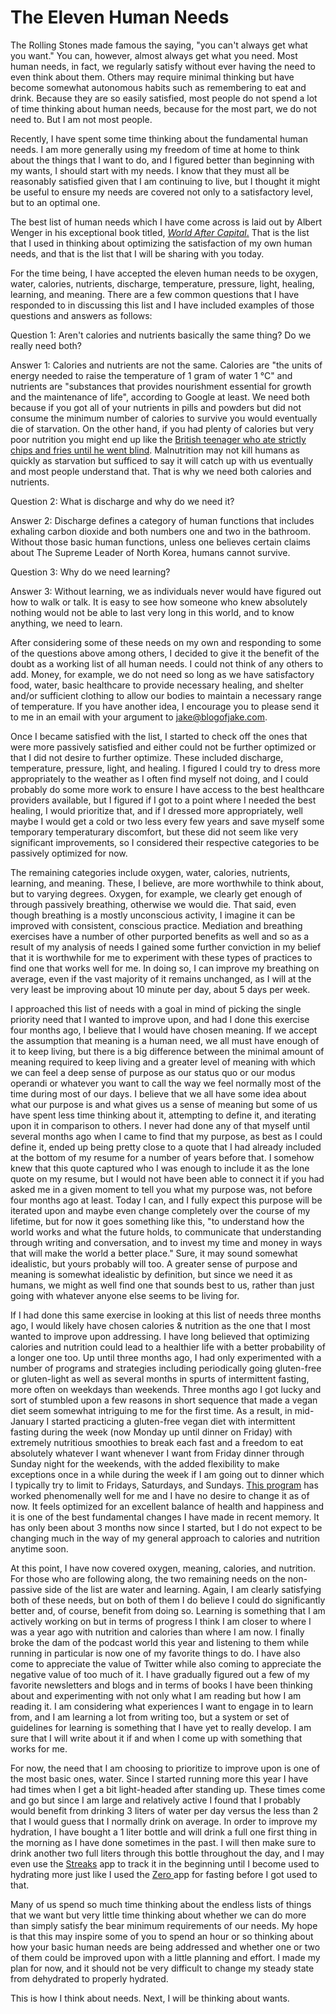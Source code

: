 # The Eleven Human Needs

The Rolling Stones made famous the saying, "you can't always get what you want." You can, however, almost always get what you need. Most human needs, in fact, we regularly satisfy without ever having the need to even think about them. Others may require minimal thinking but have become somewhat autonomous habits such as remembering to eat and drink. Because they are so easily satisfied, most people do not spend a lot of time thinking about human needs, because for the most part, we do not need to. But I am not most people.

Recently, I have spent some time thinking about the fundamental human needs. I am more generally using my freedom of time at home to think about the things that I want to do, and I figured better than beginning with my wants, I should start with my needs. I know that they must all be reasonably satisfied given that I am continuing to live, but I thought it might be useful to ensure my needs are covered not only to a satisfactory level, but to an optimal one.

The best list of human needs which I have come across is laid out by Albert Wenger in his exceptional book titled, _[World After Capital](http://worldaftercapital.org/)_[.](http://worldaftercapital.org/) That is the list that I used in thinking about optimizing the satisfaction of my own human needs, and that is the list that I will be sharing with you today.

For the time being, I have accepted the eleven human needs to be oxygen, water, calories, nutrients, discharge, temperature, pressure, light, healing, learning, and meaning. There are a few common questions that I have responded to in discussing this list and I have included examples of those questions and answers as follows:

Question 1: Aren't calories and nutrients basically the same thing? Do we really need both?

Answer 1: Calories and nutrients are not the same. Calories are "the units of energy needed to raise the temperature of 1 gram of water 1 °C" and nutrients are "substances that provides nourishment essential for growth and the maintenance of life", according to Google at least. We need both because if you got all of your nutrients in pills and powders but did not consume the minimum number of calories to survive you would eventually die of starvation. On the other hand, if you had plenty of calories but very poor nutrition you might end up like the [British teenager who ate strictly chips and fries until he went blind](https://www.cbsnews.com/news/british-teenager-went-blind-from-eating-only-fries-and-chips-doctors-say-warning-over-junk-food-caused-malnutrition/). Malnutrition may not kill humans as quickly as starvation but sufficed to say it will catch up with us eventually and most people understand that. That is why we need both calories and nutrients.

Question 2: What is discharge and why do we need it?

Answer 2: Discharge defines a category of human functions that includes exhaling carbon dioxide and both numbers one and two in the bathroom. Without those basic human functions, unless one believes certain claims about The Supreme Leader of North Korea, humans cannot survive.

Question 3: Why do we need learning?

Answer 3: Without learning, we as individuals never would have figured out how to walk or talk. It is easy to see how someone who knew absolutely nothing would not be able to last very long in this world, and to know anything, we need to learn.

After considering some of these needs on my own and responding to some of the questions above among others, I decided to give it the benefit of the doubt as a working list of all human needs. I could not think of any others to add. Money, for example, we do not need so long as we have satisfactory food, water, basic healthcare to provide necessary healing, and shelter and/or sufficient clothing to allow our bodies to maintain a necessary range of temperature. If you have another idea, I encourage you to please send it to me in an email with your argument to jake@blogofjake.com.

Once I became satisfied with the list, I started to check off the ones that were more passively satisfied and either could not be further optimized or that I did not desire to further optimize. These included discharge, temperature, pressure, light, and healing. I figured I could try to dress more appropriately to the weather as I often find myself not doing, and I could probably do some more work to ensure I have access to the best healthcare providers available, but I figured if I got to a point where I needed the best healing, I would prioritize that, and if I dressed more appropriately, well maybe I would get a cold or two less every few years and save myself some temporary temperaturary discomfort, but these did not seem like very significant improvements, so I considered their respective categories to be passively optimized for now.

The remaining categories include oxygen, water, calories, nutrients, learning, and meaning. These, I believe, are more worthwhile to think about, but to varying degrees. Oxygen, for example, we clearly get enough of through passively breathing, otherwise we would die. That said, even though breathing is a mostly unconscious activity, I imagine it can be improved with consistent, conscious practice. Mediation and breathing exercises have a number of other purported benefits as well and so as a result of my analysis of needs I gained some further conviction in my belief that it is worthwhile for me to experiment with these types of practices to find one that works well for me. In doing so, I can improve my breathing on average, even if the vast majority of it remains unchanged, as I will at the very least be improving about 10 minute per day, about 5 days per week.

I approached this list of needs with a goal in mind of picking the single priority need that I wanted to improve upon, and had I done this exercise four months ago, I believe that I would have chosen meaning. If we accept the assumption that meaning is a human need, we all must have enough of it to keep living, but there is a big difference between the minimal amount of meaning required to keep living and a greater level of meaning with which we can feel a deep sense of purpose as our status quo or our modus operandi or whatever you want to call the way we feel normally most of the time during most of our days. I believe that we all have some idea about what our purpose is and what gives us a sense of meaning but some of us have spent less time thinking about it, attempting to define it, and iterating upon it in comparison to others. I never had done any of that myself until several months ago when I came to find that my purpose, as best as I could define it, ended up being pretty close to a quote that I had already included at the bottom of my resume for a number of years before that. I somehow knew that this quote captured who I was enough to include it as the lone quote on my resume, but I would not have been able to connect it if you had asked me in a given moment to tell you what my purpose was, not before four months ago at least. Today I can, and I fully expect this purpose will be iterated upon and maybe even change completely over the course of my lifetime, but for now it goes something like this, "to understand how the world works and what the future holds, to communicate that understanding through writing and conversation, and to invest my time and money in ways that will make the world a better place." Sure, it may sound somewhat idealistic, but yours probably will too. A greater sense of purpose and meaning is somewhat idealistic by definition, but since we need it as humans, we might as well find one that sounds best to us, rather than just going with whatever anyone else seems to be living for.

If I had done this same exercise in looking at this list of needs three months ago, I would likely have chosen calories & nutrition as the one that I most wanted to improve upon addressing. I have long believed that optimizing calories and nutrition could lead to a healthier life with a better probability of a longer one too. Up until three months ago, I had only experimented with a number of programs and strategies including periodically going gluten-free or gluten-light as well as several months in spurts of intermittent fasting, more often on weekdays than weekends. Three months ago I got lucky and sort of stumbled upon a few reasons in short sequence that made a vegan diet seem somewhat intriguing to me for the first time. As a result, in mid-January I started practicing a gluten-free vegan diet with intermittent fasting during the week (now Monday up until dinner on Friday) with extremely nutritious smoothies to break each fast and a freedom to eat absolutely whatever I want whenever I want from Friday dinner through Sunday night for the weekends, with the added flexibility to make exceptions once in a while during the week if I am going out to dinner which I typically try to limit to Fridays, Saturdays, and Sundays. [This program](https://blogofjake.com/2020/01/21/the-gluten-free-vegan-diet-intermittent-fasting-and-green-smoothies/) has worked phenomenally well for me and I have no desire to change it as of now. It feels optimized for an excellent balance of health and happiness and it is one of the best fundamental changes I have made in recent memory. It has only been about 3 months now since I started, but I do not expect to be changing much in the way of my general approach to calories and nutrition anytime soon.

At this point, I have now covered oxygen, meaning, calories, and nutrition. For those who are following along, the two remaining needs on the non-passive side of the list are water and learning. Again, I am clearly satisfying both of these needs, but on both of them I do believe I could do significantly better and, of course, benefit from doing so. Learning is something that I am actively working on but in terms of progress I think I am closer to where I was a year ago with nutrition and calories than where I am now. I finally broke the dam of the podcast world this year and listening to them while running in particular is now one of my favorite things to do. I have also come to appreciate the value of Twitter while also coming to appreciate the negative value of too much of it. I have gradually figured out a few of my favorite newsletters and blogs and in terms of books I have been thinking about and experimenting with not only what I am reading but how I am reading it. I am considering what experiences I want to engage in to learn from, and I am learning a lot from writing too, but a system or set of guidelines for learning is something that I have yet to really develop. I am sure that I will write about it if and when I come up with something that works for me.

For now, the need that I am choosing to prioritize to improve upon is one of the most basic ones, water. Since I started running more this year I have had times when I get a bit light-headed after standing up. These times come and go but since I am large and relatively active I found that I probably would benefit from drinking 3 liters of water per day versus the less than 2 that I would guess that I normally drink on average. In order to improve my hydration, I have bought a 1 liter bottle and will drink a full one first thing in the morning as I have done sometimes in the past. I will then make sure to drink another two full liters through this bottle throughout the day, and I may even use the [Streaks](https://streaksapp.com/) app to track it in the beginning until I become used to hydrating more just like I used the [Zero ](https://apps.apple.com/us/app/zero-fasting-tracker/id1168348542)app for fasting before I got used to that.

Many of us spend so much time thinking about the endless lists of things that we want but very little time thinking about whether we can do more than simply satisfy the bear minimum requirements of our needs. My hope is that this may inspire some of you to spend an hour or so thinking about how your basic human needs are being addressed and whether one or two of them could be improved upon with a little planning and effort. I made my plan for now, and it should not be very difficult to change my steady state from dehydrated to properly hydrated.

This is how I think about needs. Next, I will be thinking about wants.
